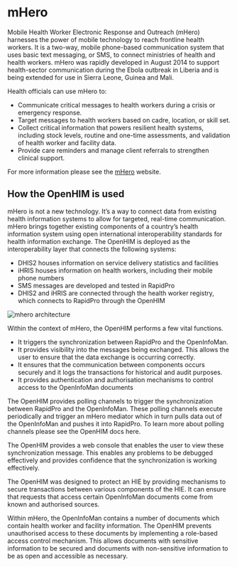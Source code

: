 mHero
=====

Mobile Health Worker Electronic Response and Outreach (mHero) harnesses the power of mobile technology to reach frontline health workers. It is a two-way, mobile phone-based communication system that uses basic text messaging, or SMS, to connect ministries of health and health workers. mHero was rapidly developed in August 2014 to support health-sector communication during the Ebola outbreak in Liberia and is being extended for use in Sierra Leone, Guinea and Mali.

Health officials can use mHero to:
* Communicate critical messages to health workers during a crisis or emergency response. 
* Target messages to health workers based on cadre, location, or skill set. 
* Collect critical information that powers resilient health systems, including stock levels, routine and one-time assessments, and validation of health worker and facility data.
* Provide care reminders and manage client referrals to strengthen clinical support. 

For more information please see the [mHero](http://www.mhero.org) website.

## How the OpenHIM is used

mHero is not a new technology. It’s a way to connect data from existing health information systems to allow for targeted, real-time communication. mHero brings together existing components of a country’s health information system using open international interoperability standards for health information exchange. The OpenHIM is deployed as the interoperability layer that connects the following systems:

* DHIS2 houses information on service delivery statistics and facilities
* iHRIS houses information on health workers, including their mobile phone numbers
* SMS messages are developed and tested in RapidPro
* DHIS2 and iHRIS are connected through the health worker registry, which connects to RapidPro through the OpenHIM


![mhero architecture](/_static/mhero/mhero-diagram.png)

Within the context of mHero, the OpenHIM performs a few vital functions.

* It triggers the synchronization between RapidPro and the OpenInfoMan.
* It provides visibility into the messages being exchanged. This allows the user to ensure that the data exchange is occurring correctly.
* It ensures that the communication between components occurs securely and it logs the transactions for historical and audit purposes.
* It provides authentication and authorisation mechanisms to control access to the OpenInfoMan documents

The OpenHIM provides polling channels to trigger the synchronization between RapidPro and the OpenInfoMan. These polling channels execute periodically and trigger an mHero mediator which in turn pulls data out of the OpenInfoMan and pushes it into RapidPro. To learn more about polling channels please see the OpenHIM docs here.

The OpenHIM provides a web console that enables the user to view these synchronization message. This enables any problems to be debugged effectively and provides confidence that the synchronization is working effectively.

The OpenHIM was designed to protect an HIE by providing mechanisms to secure transactions  between various components of the HIE. It can ensure that requests that access certain OpenInfoMan documents come from known and authorised sources.

Within mHero, the OpenInfoMan contains a number of documents which contain health worker and facility information. The OpenHIM prevents unauthorised access to these documents by implementing a role-based access control mechanism. This allows documents with sensitive information to be secured and documents with non-sensitive information to be as open and accessible as necessary.
